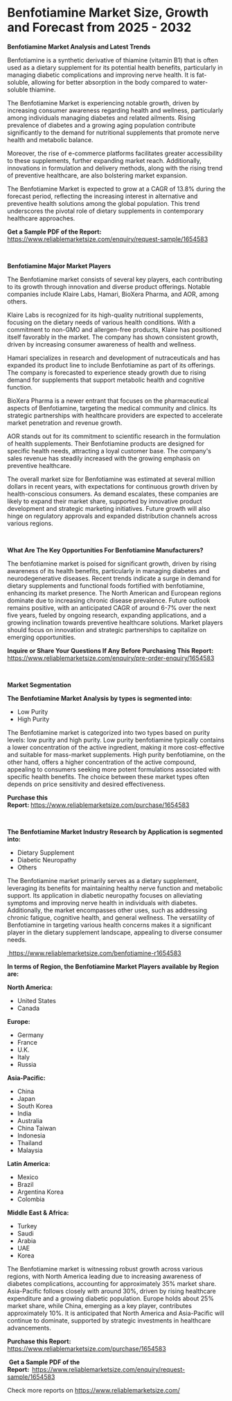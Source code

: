 <p><h1>Benfotiamine Market Size, Growth and Forecast from 2025 - 2032</h1></p><p><strong>Benfotiamine Market Analysis and Latest Trends</strong></p>
<p><p>Benfotiamine is a synthetic derivative of thiamine (vitamin B1) that is often used as a dietary supplement for its potential health benefits, particularly in managing diabetic complications and improving nerve health. It is fat-soluble, allowing for better absorption in the body compared to water-soluble thiamine.</p><p>The Benfotiamine Market is experiencing notable growth, driven by increasing consumer awareness regarding health and wellness, particularly among individuals managing diabetes and related ailments. Rising prevalence of diabetes and a growing aging population contribute significantly to the demand for nutritional supplements that promote nerve health and metabolic balance. </p><p>Moreover, the rise of e-commerce platforms facilitates greater accessibility to these supplements, further expanding market reach. Additionally, innovations in formulation and delivery methods, along with the rising trend of preventive healthcare, are also bolstering market expansion. </p><p>The Benfotiamine Market is expected to grow at a CAGR of 13.8% during the forecast period, reflecting the increasing interest in alternative and preventive health solutions among the global population. This trend underscores the pivotal role of dietary supplements in contemporary healthcare approaches.</p></p>
<p><strong>Get a Sample PDF of the Report:&nbsp;</strong> <a href="https://www.reliablemarketsize.com/enquiry/request-sample/1654583?utm_campaign=2470&utm_medium=2&utm_source=Github&utm_content=ia&utm_term=02042025&utm_id=benfotiamine">https://www.reliablemarketsize.com/enquiry/request-sample/1654583</a></p>
<p>&nbsp;</p>
<p><strong>Benfotiamine Major Market Players</strong></p>
<p><p>The Benfotiamine market consists of several key players, each contributing to its growth through innovation and diverse product offerings. Notable companies include Klaire Labs, Hamari, BioXera Pharma, and AOR, among others.</p><p>Klaire Labs is recognized for its high-quality nutritional supplements, focusing on the dietary needs of various health conditions. With a commitment to non-GMO and allergen-free products, Klaire has positioned itself favorably in the market. The company has shown consistent growth, driven by increasing consumer awareness of health and wellness.</p><p>Hamari specializes in research and development of nutraceuticals and has expanded its product line to include Benfotiamine as part of its offerings. The company is forecasted to experience steady growth due to rising demand for supplements that support metabolic health and cognitive function.</p><p>BioXera Pharma is a newer entrant that focuses on the pharmaceutical aspects of Benfotiamine, targeting the medical community and clinics. Its strategic partnerships with healthcare providers are expected to accelerate market penetration and revenue growth.</p><p>AOR stands out for its commitment to scientific research in the formulation of health supplements. Their Benfotiamine products are designed for specific health needs, attracting a loyal customer base. The company's sales revenue has steadily increased with the growing emphasis on preventive healthcare.</p><p>The overall market size for Benfotiamine was estimated at several million dollars in recent years, with expectations for continuous growth driven by health-conscious consumers. As demand escalates, these companies are likely to expand their market share, supported by innovative product development and strategic marketing initiatives. Future growth will also hinge on regulatory approvals and expanded distribution channels across various regions.</p></p>
<p>&nbsp;</p>
<p><strong>What Are The Key Opportunities For Benfotiamine Manufacturers?</strong></p>
<p><p>The benfotiamine market is poised for significant growth, driven by rising awareness of its health benefits, particularly in managing diabetes and neurodegenerative diseases. Recent trends indicate a surge in demand for dietary supplements and functional foods fortified with benfotiamine, enhancing its market presence. The North American and European regions dominate due to increasing chronic disease prevalence. Future outlook remains positive, with an anticipated CAGR of around 6-7% over the next five years, fueled by ongoing research, expanding applications, and a growing inclination towards preventive healthcare solutions. Market players should focus on innovation and strategic partnerships to capitalize on emerging opportunities.</p></p>
<p><strong>Inquire or Share Your Questions If Any Before Purchasing This Report:</strong> <a href="https://www.reliablemarketsize.com/enquiry/pre-order-enquiry/1654583?utm_campaign=2470&utm_medium=2&utm_source=Github&utm_content=ia&utm_term=02042025&utm_id=benfotiamine">https://www.reliablemarketsize.com/enquiry/pre-order-enquiry/1654583</a></p>
<p>&nbsp;</p>
<p><strong>Market Segmentation</strong></p>
<p><strong>The Benfotiamine Market Analysis by types is segmented into:</strong></p>
<p><ul><li>Low Purity</li><li>High Purity</li></ul></p>
<p><p>The Benfotiamine market is categorized into two types based on purity levels: low purity and high purity. Low purity benfotiamine typically contains a lower concentration of the active ingredient, making it more cost-effective and suitable for mass-market supplements. High purity benfotiamine, on the other hand, offers a higher concentration of the active compound, appealing to consumers seeking more potent formulations associated with specific health benefits. The choice between these market types often depends on price sensitivity and desired effectiveness.</p></p>
<p><strong>Purchase this Report:&nbsp;</strong><a href="https://www.reliablemarketsize.com/purchase/1654583?utm_campaign=2470&utm_medium=2&utm_source=Github&utm_content=ia&utm_term=02042025&utm_id=benfotiamine">https://www.reliablemarketsize.com/purchase/1654583</a></p>
<p>&nbsp;</p>
<p><strong>The Benfotiamine Market Industry Research by Application is segmented into:</strong></p>
<p><ul><li>Dietary Supplement</li><li>Diabetic Neuropathy</li><li>Others</li></ul></p>
<p><p>The Benfotiamine market primarily serves as a dietary supplement, leveraging its benefits for maintaining healthy nerve function and metabolic support. Its application in diabetic neuropathy focuses on alleviating symptoms and improving nerve health in individuals with diabetes. Additionally, the market encompasses other uses, such as addressing chronic fatigue, cognitive health, and general wellness. The versatility of Benfotiamine in targeting various health concerns makes it a significant player in the dietary supplement landscape, appealing to diverse consumer needs.</p></p>
<p><a href="https://www.reliablemarketsize.com/benfotiamine-r1654583?utm_campaign=2470&utm_medium=2&utm_source=Github&utm_content=ia&utm_term=02042025&utm_id=benfotiamine">&nbsp;https://www.reliablemarketsize.com/benfotiamine-r1654583</a></p>
<p><strong>In terms of Region, the Benfotiamine Market Players available by Region are:</strong></p>
<p>
    <p> <strong> North America: </strong>
        <ul>
            <li>United States</li>
            <li>Canada</li>
        </ul>
        </p> 
    <p> <strong> Europe: </strong>
        <ul>
            <li>Germany</li>
            <li>France</li>
            <li>U.K.</li>
            <li>Italy</li>
            <li>Russia</li>
        </ul>
        </p> 
    <p> <strong> Asia-Pacific: </strong>
        <ul>
            <li>China</li>
            <li>Japan</li>
            <li>South Korea</li>
            <li>India</li>
            <li>Australia</li>
            <li>China Taiwan</li>
            <li>Indonesia</li>
            <li>Thailand</li>
            <li>Malaysia</li>
        </ul>
        </p> 
    <p> <strong> Latin America: </strong>
        <ul>
            <li>Mexico</li>
            <li>Brazil</li>
            <li>Argentina Korea</li>
            <li>Colombia</li>
        </ul>
        </p> 
    <p> <strong> Middle East & Africa: </strong>
        <ul>
            <li>Turkey</li>
            <li>Saudi</li>
            <li>Arabia</li>
            <li>UAE</li>
            <li>Korea</li>
        </ul>
    </p>
    </p>
<p><p>The Benfotiamine market is witnessing robust growth across various regions, with North America leading due to increasing awareness of diabetes complications, accounting for approximately 35% market share. Asia-Pacific follows closely with around 30%, driven by rising healthcare expenditure and a growing diabetic population. Europe holds about 25% market share, while China, emerging as a key player, contributes approximately 10%. It is anticipated that North America and Asia-Pacific will continue to dominate, supported by strategic investments in healthcare advancements.</p></p>
<p><strong>Purchase this Report: </strong><a href="https://www.reliablemarketsize.com/purchase/1654583?utm_campaign=2470&utm_medium=2&utm_source=Github&utm_content=ia&utm_term=02042025&utm_id=benfotiamine">https://www.reliablemarketsize.com/purchase/1654583</a></p>
<p>&nbsp;<strong>Get a Sample PDF of the Report:&nbsp;&nbsp;</strong><a href="https://www.reliablemarketsize.com/enquiry/request-sample/1654583?utm_campaign=2470&utm_medium=2&utm_source=Github&utm_content=ia&utm_term=02042025&utm_id=benfotiamine">https://www.reliablemarketsize.com/enquiry/request-sample/1654583</a></p>
<p><strong></strong></p>
<p>Check more reports on <a href="https://www.reliablemarketsize.com/?utm_campaign=2470&utm_medium=2&utm_source=Github&utm_content=ia&utm_term=02042025&utm_id=benfotiamine">https://www.reliablemarketsize.com/</a></p>